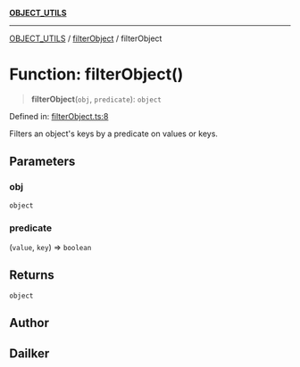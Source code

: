 [**OBJECT_UTILS**](../../README.md)

***

[OBJECT_UTILS](../../README.md) / [filterObject](../README.md) / filterObject

# Function: filterObject()

> **filterObject**(`obj`, `predicate`): `object`

Defined in: [filterObject.ts:8](https://github.com/dailker/everyutil/blob/7c30ec40bbb398255a9be572db0a537e8bcb9c11/src/object/filterObject.ts#L8)

Filters an object's keys by a predicate on values or keys.

## Parameters

### obj

`object`

### predicate

(`value`, `key`) => `boolean`

## Returns

`object`

## Author

## Dailker
